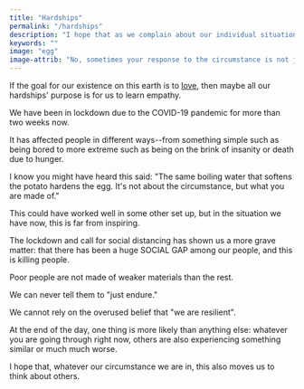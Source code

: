```yaml
---
title: "Hardships"
permalink: "/hardships"
description: "I hope that as we complain about our individual situation this also moves us to think about others."
keywords: ""
image: "egg"
image-attrib: "No, sometimes your response to the circumstance is not just about what you are made of."
---
```


If the goal for our existence on this earth is to [love](https://www.biblegateway.com/passage/?search=John+13%3A34-35&version=NASB), then maybe all our hardships' purpose is for us to learn empathy.<!--more-->

We have been in lockdown due to the COVID-19 pandemic for more than two weeks now.

It has affected people in different ways--from something simple such as being bored to more extreme such as being on the brink of insanity or death due to hunger.

I know you might have heard this said: "The same boiling water that softens the potato hardens the egg. It's not about the circumstance, but what you are made of."

This could have worked well in some other set up, but in the situation we have now, this is far from inspiring.

The lockdown and call for social distancing has shown us a more grave matter: that there has been a huge SOCIAL GAP among our people, and this is killing people.

Poor people are not made of weaker materials than the rest.

We can never tell them to "just endure."

We cannot rely on the overused belief that "we are resilient".

At the end of the day, one thing is more likely than anything else: whatever you are going through right now, others are also experiencing something similar or much much worse.

I hope that, whatever our circumstance we are in, this also moves us to think about others.
